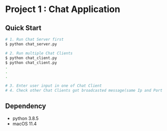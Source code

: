 # Project 1 : Chat Application

## Quick Start

```bash
# 1. Run Chat Server first
$ python chat_server.py

# 2. Run multiple Chat Clients
$ python chat_client.py
$ python chat_client.py
.
.
.

# 3. Enter user input in one of Chat Client
# 4. Check other Chat Clients got broadcasted message(same Ip and Port should be specified)
```

## Dependency
- python 3.8.5
- macOS 11.4

